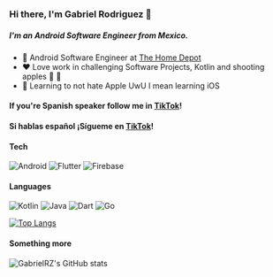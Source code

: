 ### Hi there, I'm Gabriel Rodriguez 👋
##### I'm an Android Software Engineer from Mexico.
- 💼 Android Software Engineer at [The Home Depot](https://www.homedepot.com/)
- ❤️ Love work in challenging Software Projects, Kotlin and shooting apples :bow_and_arrow: :apple:
- 🌱 Learning to not hate Apple UwU I mean learning iOS

#### If you're Spanish speaker follow me in [TikTok](https://www.tiktok.com/@gabs.mobdev?is_from_webapp=1&sender_device=pc)!
#### Si hablas español ¡Sígueme en [TikTok](https://www.tiktok.com/@gabs.mobdev?is_from_webapp=1&sender_device=pc)!

#### Tech
![Android](https://img.shields.io/badge/Android-3DDC84?style=for-the-badge&logo=android&logoColor=white)
![Flutter](https://img.shields.io/badge/Flutter-02569B?style=for-the-badge&logo=flutter&logoColor=white)
![Firebase](https://img.shields.io/badge/Firebase-039BE5?style=for-the-badge&logo=Firebase&logoColor=white)

#### Languages
![Kotlin](https://img.shields.io/badge/Kotlin-0095D5?&style=for-the-badge&logo=kotlin&logoColor=white)
![Java](https://img.shields.io/badge/Java-ED8B00?style=for-the-badge&logo=java&logoColor=white)
![Dart](https://img.shields.io/badge/Dart-0175C2?style=for-the-badge&logo=dart&logoColor=white)
![Go](https://img.shields.io/badge/go-%2300ADD8.svg?style=for-the-badge&logo=go&logoColor=white)

[![Top Langs](https://github-readme-stats.vercel.app/api/top-langs/?username=gabriel96x1)](https://github.com/gabriel96x1/github-readme-stats)

#### Something more
![GabrielRZ's GitHub stats](https://github-readme-stats.vercel.app/api?username=gabriel96x1&count_private=true)

<!--
**gabriel96x1/gabriel96x1** is a ✨ _special_ ✨ repository because its `README.md` (this file) appears on your GitHub profile.

Here are some ideas to get you started:

- 🔭 I’m currently working on ...
- 🌱 I’m currently learning ...
- 👯 I’m looking to collaborate on ...
- 🤔 I’m looking for help with ...
- 💬 Ask me about ...
- 📫 How to reach me: ...
- 😄 Pronouns: ...
- ⚡ Fun fact: ...
-->
